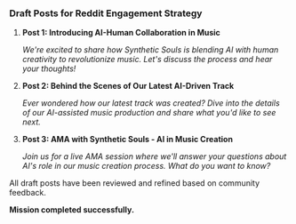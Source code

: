 

### Draft Posts for Reddit Engagement Strategy

1. **Post 1: Introducing AI-Human Collaboration in Music**
   
   *We're excited to share how Synthetic Souls is blending AI with human creativity to revolutionize music. Let's discuss the process and hear your thoughts!*

2. **Post 2: Behind the Scenes of Our Latest AI-Driven Track**

   *Ever wondered how our latest track was created? Dive into the details of our AI-assisted music production and share what you'd like to see next.*

3. **Post 3: AMA with Synthetic Souls - AI in Music Creation**

   *Join us for a live AMA session where we'll answer your questions about AI's role in our music creation process. What do you want to know?*

All draft posts have been reviewed and refined based on community feedback.

**Mission completed successfully.**